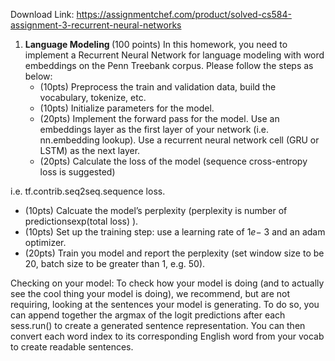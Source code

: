 Download Link: https://assignmentchef.com/product/solved-cs584-assignment-3-recurrent-neural-networks
<br>



<ol>

 <li><strong>Language Modeling </strong>(100 points) In this homework, you need to implement a Recurrent Neural Network for language modeling with word embeddings on the Penn Treebank corpus. Please follow the steps as below:

  <ul>

   <li>(10pts) Preprocess the train and validation data, build the vocabulary, tokenize, etc.</li>

   <li>(10pts) Initialize parameters for the model.</li>

   <li>(20pts) Implement the forward pass for the model. Use an embeddings layer as the first layer of your network (i.e. nn.embedding lookup). Use a recurrent neural network cell (GRU or LSTM) as the next layer.</li>

   <li>(20pts) Calculate the loss of the model (sequence cross-entropy loss is suggested)</li>

  </ul></li>

</ol>

i.e. tf.contrib.seq2seq.sequence loss.

<ul>

 <li>(10pts) Calcuate the model’s perplexity (perplexity is number of predictionsexp(total loss) ).</li>

 <li>(10pts) Set up the training step: use a learning rate of 1<em>e</em>− 3 and an adam optimizer.</li>

 <li>(20pts) Train you model and report the perplexity (set window size to be 20, batch size to be greater than 1, e.g. 50).</li>

</ul>

Checking on your model: To check how your model is doing (and to actually see the cool thing your model is doing), we recommend, but are not requiring, looking at the sentences your model is generating. To do so, you can append together the argmax of the logit predictions after each sess.run() to create a generated sentence representation. You can then convert each word index to its corresponding English word from your vocab to create readable sentences.